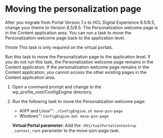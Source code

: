 # Moving the personalization page

After you migrate from Portal Version 7.x to HCL Digital Experience 8.5/9.5, change your theme to Version 8.5/9.5. The Personalization welcome page is in the Content application area. You can run a task to move the Personalization welcome page back to the application level.

!!!note
    This task is only required on the virtual portals.

Run this task to move the Personalization page to the application level. If you do not run this task, the Personalization welcome page remains in the Content application. If the personalization welcome page remains in the Content application, you cannot access the other existing pages in the Content application area.

1.  Open a command prompt and change to the wp_profile_root/ConfigEngine directory.

2.  Run the following task to move the Personalization welcome page:

    -   AIX® and Linux™: `./ConfigEngine.sh move-pzn-page`
    -   Windows™: `ConfigEngine.bat move-pzn-page`

    **Virtual Portal parameter:** Add the `-DVirtualPortalContext=vp _context_root` parameter to the move-pzn-page task.



